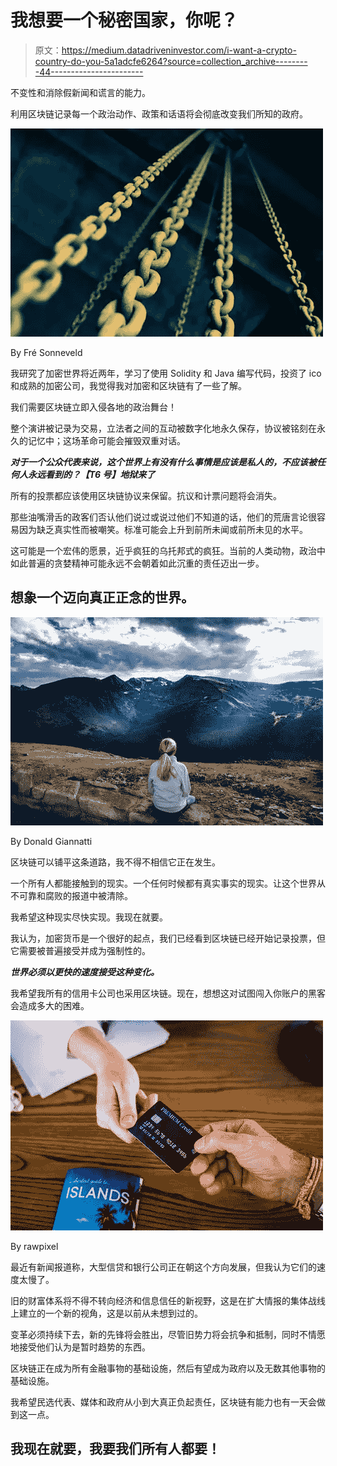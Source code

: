 # 我想要一个秘密国家，你呢？

> 原文：<https://medium.datadriveninvestor.com/i-want-a-crypto-country-do-you-5a1adcfe6264?source=collection_archive---------44----------------------->

不变性和消除假新闻和谎言的能力。

利用区块链记录每一个政治动作、政策和话语将会彻底改变我们所知的政府。

![](img/6da31c141dacd6d75846996758c95e7e.png)

By Fré Sonneveld

我研究了加密世界将近两年，学习了使用 Solidity 和 Java 编写代码，投资了 ico 和成熟的加密公司，我觉得我对加密和区块链有了一些了解。

我们需要区块链立即入侵各地的政治舞台！

整个演讲被记录为交易，立法者之间的互动被数字化地永久保存，协议被铭刻在永久的记忆中；这场革命可能会摧毁双重对话。

***对于一个公众代表来说，这个世界上有没有什么事情是应该是私人的，不应该被任何人永远看到的？【T6 号】地狱来了***

所有的投票都应该使用区块链协议来保留。抗议和计票问题将会消失。

那些油嘴滑舌的政客们否认他们说过或说过他们不知道的话，他们的荒唐言论很容易因为缺乏真实性而被嘲笑。标准可能会上升到前所未闻或前所未见的水平。

这可能是一个宏伟的愿景，近乎疯狂的乌托邦式的疯狂。当前的人类动物，政治中如此普遍的贪婪精神可能永远不会朝着如此沉重的责任迈出一步。

## 想象一个迈向真正正念的世界。

![](img/5518e0c126f82a0836f70282725dcde6.png)

By Donald Giannatti

区块链可以铺平这条道路，我不得不相信它正在发生。

一个所有人都能接触到的现实。一个任何时候都有真实事实的现实。让这个世界从不可靠和腐败的报道中被清除。

我希望这种现实尽快实现。我现在就要。

我认为，加密货币是一个很好的起点，我们已经看到区块链已经开始记录投票，但它需要被普遍接受并成为强制性的。

***世界必须以更快的速度接受这种变化。***

我希望我所有的信用卡公司也采用区块链。现在，想想这对试图闯入你账户的黑客会造成多大的困难。

![](img/aae0c457377dfb30f4932997aa5095f6.png)

By rawpixel

最近有新闻报道称，大型信贷和银行公司正在朝这个方向发展，但我认为它们的速度太慢了。

旧的财富体系将不得不转向经济和信息信任的新视野，这是在扩大情报的集体战线上建立的一个新的视角，这是以前从未想到过的。

变革必须持续下去，新的先锋将会胜出，尽管旧势力将会抗争和抵制，同时不情愿地接受他们认为是暂时趋势的东西。

区块链正在成为所有金融事物的基础设施，然后有望成为政府以及无数其他事物的基础设施。

我希望民选代表、媒体和政府从小到大真正负起责任，区块链有能力也有一天会做到这一点。

## 我现在就要，我要我们所有人都要！